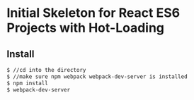 # Initial Skeleton for React ES6 Projects with Hot-Loading

>

## Install

```sh
$ //cd into the directory
$ //make sure npm webpack webpack-dev-server is installed
$ npm install
$ webpack-dev-server
```
